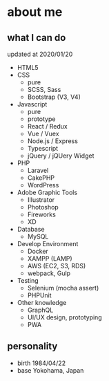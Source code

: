 # about me
## what I can do
updated at 2020/01/20
- HTML5
- CSS
  - pure
  - SCSS, Sass
  - Bootstrap (V3, V4)
- Javascript
  - pure
  - prototype
  - React / Redux
  - Vue / Vuex
  - Node.js / Express
  - Typescript
  - jQuery / jQUery Widget
- PHP
  - Laravel
  - CakePHP
  - WordPress
- Adobe Graphic Tools
  - Illustrator
  - Photoshop
  - Fireworks
  - XD
- Database
  - MySQL
- Develop Environment
  - Docker
  - XAMPP (LAMP)
  - AWS (EC2, S3, RDS)
  - webpack, Gulp
- Testing
  - Selenium (mocha assert)
  - PHPUnit
- Other knowledge
  - GraphQL
  - UI/UX design, prototyping
  - PWA

## personality
- birth 1984/04/22
- base Yokohama, Japan

